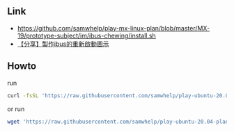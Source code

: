 
## Link

* https://github.com/samwhelp/play-mx-linux-plan/blob/master/MX-19/prototype-subject/im/ibus-chewing/install.sh
* [【分享】製作ibus的重新啟動圖示](https://www.ubuntu-tw.org/modules/newbb/viewtopic.php?post_id=362394#forumpost362394)



## Howto

run

``` sh
curl -fsSL 'https://raw.githubusercontent.com/samwhelp/play-ubuntu-20.04-plan/master/prototype-subject/im/ibus-chewing/create-ibus-restart-desktop-entry.sh' | bash
```

or run

``` sh
wget 'https://raw.githubusercontent.com/samwhelp/play-ubuntu-20.04-plan/master/prototype-subject/im/ibus-chewing/create-ibus-restart-desktop-entry.sh' -q -O - | bash
```
